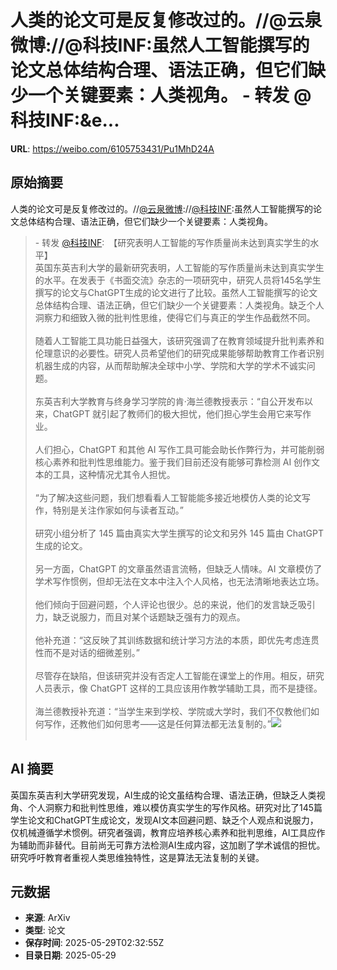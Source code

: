 # 人类的论文可是反复修改过的。//@云泉微博://@科技INF:虽然人工智能撰写的论文总体结构合理、语法正确，但它们缺少一个关键要素：人类视角。 - 转发 @科技INF:&e...

**URL**: https://weibo.com/6105753431/Pu1MhD24A

## 原始摘要

人类的论文可是反复修改过的。//<a href="https://weibo.com/n/%E4%BA%91%E6%B3%89%E5%BE%AE%E5%8D%9A">@云泉微博</a>://<a href="https://weibo.com/n/%E7%A7%91%E6%8A%80INF">@科技INF</a>:虽然人工智能撰写的论文总体结构合理、语法正确，但它们缺少一个关键要素：人类视角。<br><blockquote> - 转发 <a href="https://weibo.com/5963773637" target="_blank">@科技INF</a>: 【研究表明人工智能的写作质量尚未达到真实学生的水平】<br>英国东英吉利大学的最新研究表明，人工智能的写作质量尚未达到真实学生的水平。在发表于《书面交流》杂志的一项研究中，研究人员将145名学生撰写的论文与ChatGPT生成的论文进行了比较。虽然人工智能撰写的论文总体结构合理、语法正确，但它们缺少一个关键要素：人类视角。缺乏个人洞察力和细致入微的批判性思维，使得它们与真正的学生作品截然不同。<br><br>随着人工智能工具功能日益强大，该研究强调了在教育领域提升批判素养和伦理意识的必要性。研究人员希望他们的研究成果能够帮助教育工作者识别机器生成的内容，从而帮助解决全球中小学、学院和大学的学术不诚实问题。<br><br>东英吉利大学教育与终身学习学院的肯·海兰德教授表示：“自公开发布以来，ChatGPT 就引起了教师们的极大担忧，他们担心学生会用它来写作业。<br><br>人们担心，ChatGPT 和其他 AI 写作工具可能会助长作弊行为，并可能削弱核心素养和批判性思维能力。鉴于我们目前还没有能够可靠检测 AI 创作文本的工具，这种情况尤其令人担忧。<br><br>“为了解决这些问题，我们想看看人工智能能多接近地模仿人类的论文写作，特别是关注作家如何与读者互动。”<br><br>研究小组分析了 145 篇由真实大学生撰写的论文和另外 145 篇由 ChatGPT 生成的论文。<br><br>另一方面，ChatGPT 的文章虽然语言流畅，但缺乏人情味。AI 文章模仿了学术写作惯例，但却无法在文本中注入个人风格，也无法清晰地表达立场。<br><br>他们倾向于回避问题，个人评论也很少。总的来说，他们的发言缺乏吸引力，缺乏说服力，而且对某个话题缺乏强有力的观点。<br><br>他补充道：“这反映了其训练数据和统计学习方法的本质，即优先考虑连贯性而不是对话的细微差别。”<br><br>尽管存在缺陷，但该研究并没有否定人工智能在课堂上的作用。相反，研究人员表示，像 ChatGPT 这样的工具应该用作教学辅助工具，而不是捷径。<br><br>海兰德教授补充道：“当学生来到学校、学院或大学时，我们不仅教他们如何写作，还教他们如何思考——这是任何算法都无法复制的。”<img style="" src="https://tvax2.sinaimg.cn/large/006vBnXnly1i1uwukt0xrj30hs0b4wep.jpg" referrerpolicy="no-referrer"><br><br></blockquote>

## AI 摘要

英国东英吉利大学研究发现，AI生成的论文虽结构合理、语法正确，但缺乏人类视角、个人洞察力和批判性思维，难以模仿真实学生的写作风格。研究对比了145篇学生论文和ChatGPT生成论文，发现AI文本回避问题、缺乏个人观点和说服力，仅机械遵循学术惯例。研究者强调，教育应培养核心素养和批判思维，AI工具应作为辅助而非替代。目前尚无可靠方法检测AI生成内容，这加剧了学术诚信的担忧。研究呼吁教育者重视人类思维独特性，这是算法无法复制的关键。

## 元数据

- **来源**: ArXiv
- **类型**: 论文
- **保存时间**: 2025-05-29T02:32:55Z
- **目录日期**: 2025-05-29
